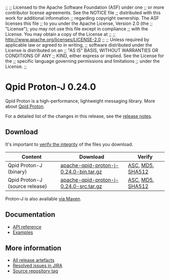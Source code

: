 ;;
;; Licensed to the Apache Software Foundation (ASF) under one
;; or more contributor license agreements.  See the NOTICE file
;; distributed with this work for additional information
;; regarding copyright ownership.  The ASF licenses this file
;; to you under the Apache License, Version 2.0 (the
;; "License"); you may not use this file except in compliance
;; with the License.  You may obtain a copy of the License at
;;
;;   http://www.apache.org/licenses/LICENSE-2.0
;;
;; Unless required by applicable law or agreed to in writing,
;; software distributed under the License is distributed on an
;; "AS IS" BASIS, WITHOUT WARRANTIES OR CONDITIONS OF ANY
;; KIND, either express or implied.  See the License for the
;; specific language governing permissions and limitations
;; under the License.
;;

# Qpid Proton-J 0.24.0

Qpid Proton is a high-performance, lightweight messaging library. More
about [Qpid Proton]({{site_url}}/proton/index.html).

For a detailed list of the changes in this release, see the [release
notes](release-notes.html).

## Download

It's important to [verify the
integrity]({{site_url}}/download.html#verify-what-you-download) of
the files you download.

| Content | Download | Verify |
|---------|----------|--------|
| Qpid Proton-J (binary) | [apache-qpid-proton-j-0.24.0-bin.tar.gz](http://archive.apache.org/dist/qpid/proton-j/0.24.0/apache-qpid-proton-j-0.24.0-bin.tar.gz) | [ASC](https://archive.apache.org/dist/qpid/proton-j/0.24.0/apache-qpid-proton-j-0.24.0-bin.tar.gz.asc), [MD5](https://archive.apache.org/dist/qpid/proton-j/0.24.0/apache-qpid-proton-j-0.24.0-bin.tar.gz.md5), [SHA512](https://archive.apache.org/dist/qpid/proton-j/0.24.0/apache-qpid-proton-j-0.24.0-bin.tar.gz.sha512) |
| Qpid Proton-J (source release) | [apache-qpid-proton-j-0.24.0-src.tar.gz](http://archive.apache.org/dist/qpid/proton-j/0.24.0/apache-qpid-proton-j-0.24.0-src.tar.gz) | [ASC](https://archive.apache.org/dist/qpid/proton-j/0.24.0/apache-qpid-proton-j-0.24.0-src.tar.gz.asc), [MD5](https://archive.apache.org/dist/qpid/proton-j/0.24.0/apache-qpid-proton-j-0.24.0-src.tar.gz.md5), [SHA512](https://archive.apache.org/dist/qpid/proton-j/0.24.0/apache-qpid-proton-j-0.24.0-src.tar.gz.sha512) |

Proton-J is also available [via Maven]({{site_url}}/maven.html).

## Documentation


<div class="two-column" markdown="1">

 - [API reference](api/index.html)
 - [Examples](https://github.com/apache/qpid-proton-j/tree/0.24.0/examples)

</div>


## More information

 - [All release artefacts](http://archive.apache.org/dist/qpid/proton-j/0.24.0)
 - [Resolved issues in JIRA](https://issues.apache.org/jira/issues/?jql=project+%3D+PROTON+AND+fixVersion+%3D+%27proton-j-0.24.0%27+AND+resolution+%3D+%27fixed%27+ORDER+BY+priority+DESC)
 - [Source repository tag](https://gitbox.apache.org/repos/asf?p=qpid-proton-j.git;a=tag;h=0.24.0)

<script type="text/javascript">
  _deferredFunctions.push(function() {
      if ("0.24.0" === "{{current_proton_j_release}}") {
          _modifyCurrentReleaseLinks();
      }
  });
</script>